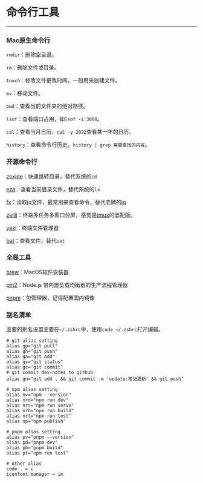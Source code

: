 

# 命令行工具

------

### Mac原生命令行

`rmdir`：删除空目录。

`rm`：删除文件或目录。

`touch`：修改文件更改时间，一般用来创建文件。

`mv`：移动文件。

`pwd`：查看当前文件夹的绝对路径。

`lsof`：查看端口占用，如`lsof -i:3000`。

`cal`：查看当月日历，`cal -y 2022`查看某一年的日历。

`history`：查看命令行历史，`history | grep 需要查找的内容`。



### 开源命令行

[zoxide](https://github.com/ajeetdsouza/zoxide)：快速跳转目录，替代系统的`cd`

[eza](https://github.com/eza-community/eza)：查看当前目录文件，替代系统的`ls`

[fx](https://github.com/antonmedv/fx)：读取jq文件，最常用来查看命令，替代老牌的[jq](https://github.com/owenthereal/ccat)

[zellij](https://github.com/zellij-org/zellij/tree/main)：终端多任务多窗口分屏，感觉是[tmux](https://github.com/tmux/tmux)的低配版。

[yazi](https://github.com/sxyazi/yazi)：终端文件管理器

[bat](https://github.com/sharkdp/bat)：查看文件，替代`cat`



### 全局工具

[brew](https://brew.sh/)：MacOS软件安装器

[pm2](https://github.com/Unitech/pm2)：Node.js 带内置负载均衡器的生产流程管理器

[pnpm](https://github.com/pnpm/pnpm)：包管理器，记得配置国内镜像



### 别名清单

主要的别名设置主要在`~/.zshrc`中，使用`code ~/.zshrc`打开编辑。

```shell
# git alias setting
alias gp="git pull"
alias gh="git push"
alias ga="git add"
alias gs="git status"
alias gc="git commit"
# git commit dev-notes to github
alias gn="git add . && git commit -m 'update:笔记更新' && git push"
```

```shell
# npm alias setting
alias nv="npm --version"
alias nrd="npm run dev"
alias nrs="npm run serve"
alias nrb="npm run build"
alias nrt="npm run test"
alias np="npm publish"
```

```shell
# pnpm alias setting
alias pv="pnpm --version"
alias pd="pnpm dev"
alias pb="pnpm build"
alias pt="npm run test"
```

```shell
# other alias
code . = c
iconfont-manager = im
```
